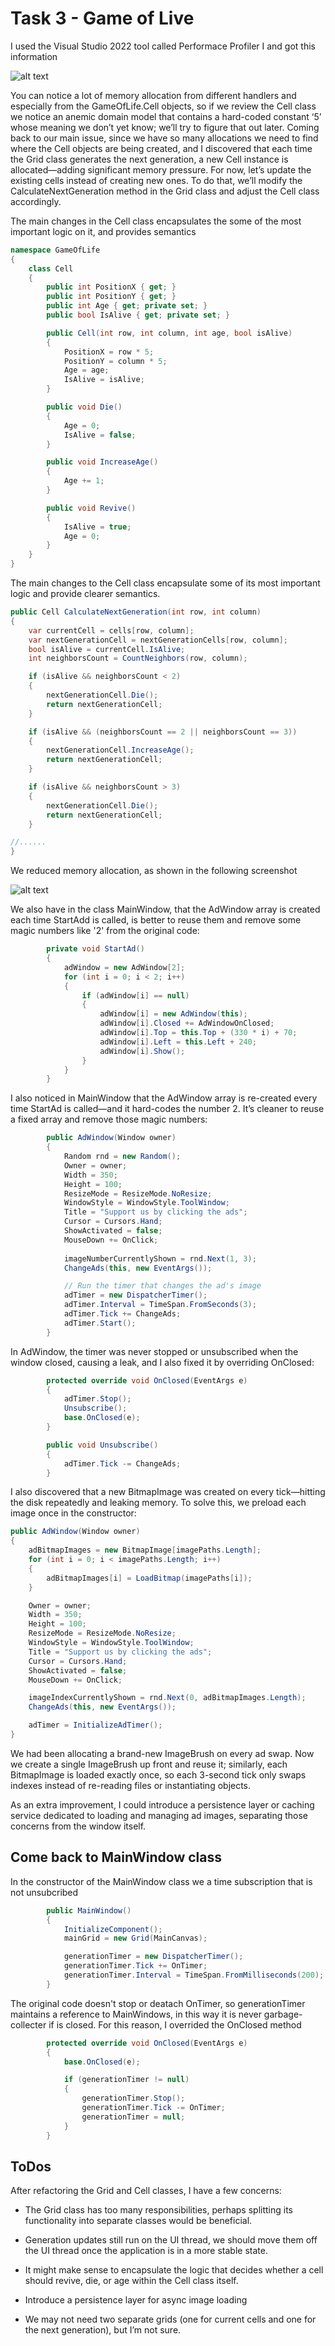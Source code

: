 # Task 3 - Game of Live

I used the Visual Studio 2022 tool called Performace Profiler I and got this information

![alt text](memory-profiler-initial.png)

You can notice a lot of memory allocation from different handlers and especially from the GameOfLife.Cell objects, so if we review the Cell class we notice an anemic domain model that contains a hard-coded constant ‘5’ whose meaning we don’t yet know; we’ll try to figure that out later. Coming back to our main issue, since we have so many allocations we need to find where the Cell objects are being created, and I discovered that each time the Grid class generates the next generation, a new Cell instance is allocated—adding significant memory pressure. For now, let’s update the existing cells instead of creating new ones. To do that, we’ll modify the CalculateNextGeneration method in the Grid class and adjust the Cell class accordingly.

The main changes in the Cell class encapsulates the some of the most important logic on it, and provides semantics

```cs
namespace GameOfLife
{
    class Cell
    {
        public int PositionX { get; }
        public int PositionY { get; }
        public int Age { get; private set; }
        public bool IsAlive { get; private set; }

        public Cell(int row, int column, int age, bool isAlive)
        {
            PositionX = row * 5;
            PositionY = column * 5;
            Age = age;
            IsAlive = isAlive;
        }

        public void Die()
        {
            Age = 0;
            IsAlive = false;
        }

        public void IncreaseAge()
        {
            Age += 1;
        }

        public void Revive()
        {
            IsAlive = true;
            Age = 0;
        }
    }
}
```

The main changes to the Cell class encapsulate some of its most important logic and provide clearer semantics.

```cs
public Cell CalculateNextGeneration(int row, int column)
{
    var currentCell = cells[row, column];
    var nextGenerationCell = nextGenerationCells[row, column];
    bool isAlive = currentCell.IsAlive;
    int neighborsCount = CountNeighbors(row, column);

    if (isAlive && neighborsCount < 2)
    {
        nextGenerationCell.Die();
        return nextGenerationCell;
    }

    if (isAlive && (neighborsCount == 2 || neighborsCount == 3))
    {
        nextGenerationCell.IncreaseAge();
        return nextGenerationCell;
    }

    if (isAlive && neighborsCount > 3)
    {
        nextGenerationCell.Die();
        return nextGenerationCell;
    }

//......
}
```

We reduced memory allocation, as shown in the following screenshot

![alt text](memory-profiles-remove-creation.png)


We also have in the class MainWindow, that the AdWindow array is created each time StartAdd is called, is better to reuse them and remove some magic numbers like '2' from the original code:

```cs
        private void StartAd()
        {
            adWindow = new AdWindow[2];
            for (int i = 0; i < 2; i++)
            {
                if (adWindow[i] == null)
                {
                    adWindow[i] = new AdWindow(this);
                    adWindow[i].Closed += AdWindowOnClosed;
                    adWindow[i].Top = this.Top + (330 * i) + 70;
                    adWindow[i].Left = this.Left + 240;
                    adWindow[i].Show();
                }
            }
        }
```

I also noticed in MainWindow that the AdWindow array is re-created every time StartAd is called—and it hard-codes the number 2. It’s cleaner to reuse a fixed array and remove those magic numbers:

```cs
        public AdWindow(Window owner)
        {
            Random rnd = new Random();
            Owner = owner;
            Width = 350;
            Height = 100;
            ResizeMode = ResizeMode.NoResize;
            WindowStyle = WindowStyle.ToolWindow;
            Title = "Support us by clicking the ads";
            Cursor = Cursors.Hand;
            ShowActivated = false;
            MouseDown += OnClick;
            
            imageNumberCurrentlyShown = rnd.Next(1, 3);
            ChangeAds(this, new EventArgs());

            // Run the timer that changes the ad's image 
            adTimer = new DispatcherTimer();
            adTimer.Interval = TimeSpan.FromSeconds(3);
            adTimer.Tick += ChangeAds;
            adTimer.Start();
        }
```

In AdWindow, the timer was never stopped or unsubscribed when the window closed, causing a leak, and I also fixed it by overriding OnClosed:

```cs
        protected override void OnClosed(EventArgs e)
        {
            adTimer.Stop();
            Unsubscribe();
            base.OnClosed(e);
        }

        public void Unsubscribe()
        {
            adTimer.Tick -= ChangeAds;
        }
```

I also discovered that a new BitmapImage was created on every tick—hitting the disk repeatedly and leaking memory. To solve this, we preload each image once in the constructor:


```cs
public AdWindow(Window owner)
{
    adBitmapImages = new BitmapImage[imagePaths.Length];
    for (int i = 0; i < imagePaths.Length; i++)
    {
        adBitmapImages[i] = LoadBitmap(imagePaths[i]);
    }

    Owner = owner;
    Width = 350;
    Height = 100;
    ResizeMode = ResizeMode.NoResize;
    WindowStyle = WindowStyle.ToolWindow;
    Title = "Support us by clicking the ads";
    Cursor = Cursors.Hand;
    ShowActivated = false;
    MouseDown += OnClick;

    imageIndexCurrentlyShown = rnd.Next(0, adBitmapImages.Length);
    ChangeAds(this, new EventArgs());

    adTimer = InitializeAdTimer();
}
```

We had been allocating a brand-new ImageBrush on every ad swap. Now we create a single ImageBrush up front and reuse it; similarly, each BitmapImage is loaded exactly once, so each 3-second tick only swaps indexes instead of re-reading files or instantiating objects.

As an extra improvement, I could introduce a persistence layer or caching service dedicated to loading and managing ad 
images, separating those concerns from the window itself.

## Come back to MainWindow class

In the constructor of the MainWindow class we a time subscription that is not unsubcribed

```cs
        public MainWindow()
        {
            InitializeComponent();
            mainGrid = new Grid(MainCanvas);

            generationTimer = new DispatcherTimer();
            generationTimer.Tick += OnTimer;
            generationTimer.Interval = TimeSpan.FromMilliseconds(200);
        }
```

The original code doesn't stop or deatach OnTimer, so generationTimer maintains a reference to MainWindows, in this way it is never garbage-collecter if is closed. For this reason, I overrided the OnClosed method

```cs
        protected override void OnClosed(EventArgs e)
        {
            base.OnClosed(e);

            if (generationTimer != null)
            {
                generationTimer.Stop();
                generationTimer.Tick -= OnTimer;
                generationTimer = null;
            }
        }
```




## ToDos

After refactoring the Grid and Cell classes, I have a few concerns:

- The Grid class has too many responsibilities, perhaps splitting its functionality into separate classes would be beneficial.

- Generation updates still run on the UI thread, we should move them off the UI thread once the application is in a more stable state.

- It might make sense to encapsulate the logic that decides whether a cell should revive, die, or age within the Cell class itself.

- Introduce a persistence layer for async image loading 

- We may not need two separate grids (one for current cells and one for the next generation), but I’m not sure.